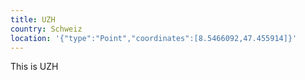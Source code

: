 ```yaml
---
title: UZH
country: Schweiz
location: '{"type":"Point","coordinates":[8.5466092,47.455914]}'
---
```

This is UZH